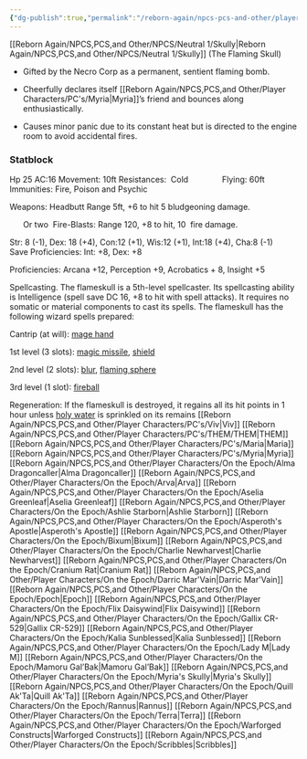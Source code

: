 ```yaml
---
{"dg-publish":true,"permalink":"/reborn-again/npcs-pcs-and-other/player-characters/on-the-epoch/myria-s-skully/"}
---
```


[[Reborn Again/NPCS,PCS,and Other/NPCS/Neutral 1/Skully\|Reborn Again/NPCS,PCS,and Other/NPCS/Neutral 1/Skully]] (The Flaming Skull)

- Gifted by the Necro Corp as a permanent, sentient flaming bomb.
    
- Cheerfully declares itself [[Reborn Again/NPCS,PCS,and Other/Player Characters/PC's/Myria\|Myria]]’s friend and bounces along enthusiastically.
    
- Causes minor panic due to its constant heat but is directed to the engine room to avoid accidental fires.
### Statblock


Hp 25 AC:16 Movement: 10ft Resistances:  Cold               Flying: 60ft   Immunities: Fire, Poison and Psychic

Weapons: Headbutt Range 5ft, +6 to hit 5 bludgeoning damage.

      Or two  Fire-Blasts: Range 120, +8 to hit, 10  fire damage.

Str: 8 (-1), Dex: 18 (+4), Con:12 (+1), Wis:12 (+1), Int:18 (+4), Cha:8 (-1)         Save Proficiencies: Int: +8, Dex: +8

Proficiencies: Arcana +12, Perception +9, Acrobatics + 8, Insight +5

  

Spellcasting. The flameskull is a 5th-level spellcaster. Its spellcasting ability is Intelligence (spell save DC 16, +8 to hit with spell attacks). It requires no somatic or material components to cast its spells. The flameskull has the following wizard spells prepared:

Cantrip (at will): [mage hand](https://www.dndbeyond.com/spells/2173-mage-hand)

1st level (3 slots): [magic missile](https://www.dndbeyond.com/spells/2176-magic-missile), [shield](https://www.dndbeyond.com/spells/2247-shield)

2nd level (2 slots): [blur](https://www.dndbeyond.com/spells/2020-blur), [flaming sphere](https://www.dndbeyond.com/spells/2108-flaming-sphere)

3rd level (1 slot): [fireball](https://www.dndbeyond.com/spells/2102-fireball)

  
Regeneration: If the flameskull is destroyed, it regains all its hit points in 1 hour unless [holy water](https://www.dndbeyond.com/equipment/50-holy-water-flask) is sprinkled on its remains
[[Reborn Again/NPCS,PCS,and Other/Player Characters/PC's/Viv\|Viv]]
[[Reborn Again/NPCS,PCS,and Other/Player Characters/PC's/THEM/THEM\|THEM]]
[[Reborn Again/NPCS,PCS,and Other/Player Characters/PC's/Maria\|Maria]]
[[Reborn Again/NPCS,PCS,and Other/Player Characters/PC's/Myria\|Myria]]
[[Reborn Again/NPCS,PCS,and Other/Player Characters/On the Epoch/Alma Dragoncaller\|Alma Dragoncaller]]
[[Reborn Again/NPCS,PCS,and Other/Player Characters/On the Epoch/Arva\|Arva]]
[[Reborn Again/NPCS,PCS,and Other/Player Characters/On the Epoch/Aselia Greenleaf\|Aselia Greenleaf]]
[[Reborn Again/NPCS,PCS,and Other/Player Characters/On the Epoch/Ashlie Starborn\|Ashlie Starborn]]
[[Reborn Again/NPCS,PCS,and Other/Player Characters/On the Epoch/Asperoth's Apostle\|Asperoth's Apostle]]
[[Reborn Again/NPCS,PCS,and Other/Player Characters/On the Epoch/Bixum\|Bixum]]
[[Reborn Again/NPCS,PCS,and Other/Player Characters/On the Epoch/Charlie Newharvest\|Charlie Newharvest]]
[[Reborn Again/NPCS,PCS,and Other/Player Characters/On the Epoch/Cranium Rat\|Cranium Rat]]
[[Reborn Again/NPCS,PCS,and Other/Player Characters/On the Epoch/Darric Mar'Vain\|Darric Mar'Vain]]
[[Reborn Again/NPCS,PCS,and Other/Player Characters/On the Epoch/Epoch\|Epoch]]
[[Reborn Again/NPCS,PCS,and Other/Player Characters/On the Epoch/Flix Daisywind\|Flix Daisywind]]
[[Reborn Again/NPCS,PCS,and Other/Player Characters/On the Epoch/Gallix CR-529\|Gallix CR-529]]
[[Reborn Again/NPCS,PCS,and Other/Player Characters/On the Epoch/Kalia Sunblessed\|Kalia Sunblessed]]
[[Reborn Again/NPCS,PCS,and Other/Player Characters/On the Epoch/Lady M\|Lady M]]
[[Reborn Again/NPCS,PCS,and Other/Player Characters/On the Epoch/Mamoru Gal’Bak\|Mamoru Gal’Bak]]
[[Reborn Again/NPCS,PCS,and Other/Player Characters/On the Epoch/Myria's Skully\|Myria's Skully]]
[[Reborn Again/NPCS,PCS,and Other/Player Characters/On the Epoch/Quill Ak'Ta\|Quill Ak'Ta]]
[[Reborn Again/NPCS,PCS,and Other/Player Characters/On the Epoch/Rannus\|Rannus]]
[[Reborn Again/NPCS,PCS,and Other/Player Characters/On the Epoch/Terra\|Terra]]
[[Reborn Again/NPCS,PCS,and Other/Player Characters/On the Epoch/Warforged Constructs\|Warforged Constructs]]
[[Reborn Again/NPCS,PCS,and Other/Player Characters/On the Epoch/Scribbles\|Scribbles]]

